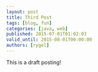 ```yaml
---
layout: post
title: Third Post
tags: [blog, fun]
categories: [java, web]
published: 2015-07-01T01:02:03
valid_until: 2015-08-01T00:00:00
authors: [rygel]
---
```

This is a draft posting!
